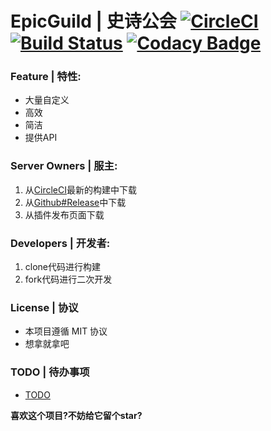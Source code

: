 # EpicGuild | 史诗公会 [![CircleCI](https://circleci.com/gh/602723113/EpicGuild/tree/dev.svg?style=shield)](https://circleci.com/gh/602723113/EpicGuild/tree/dev) [![Build Status](https://travis-ci.org/602723113/EpicGuild.svg?branch=dev)](https://travis-ci.org/602723113/EpicGuild) [![Codacy Badge](https://api.codacy.com/project/badge/Grade/dc20524d3a7f497190725818a46e6021)](https://www.codacy.com/app/602723113/EpicGuild?utm_source=github.com&amp;utm_medium=referral&amp;utm_content=602723113/EpicGuild&amp;utm_campaign=Badge_Grade)  
### Feature | 特性:
- 大量自定义
- 高效
- 简洁
- 提供API  

### Server Owners | 服主:  
  1. 从[CircleCI](https://circleci.com/gh/602723113/EpicGuild)最新的构建中下载  
  2. 从[Github#Release](https://github.com/602723113/EpicGuild/releases)中下载  
  3. 从插件发布页面下载  
  
### Developers | 开发者:
  1. clone代码进行构建  
  2. fork代码进行二次开发  
  
### License | 协议  
  - 本项目遵循 MIT 协议
  - 想拿就拿吧  
  
### TODO | 待办事项
  - [TODO](https://github.com/602723113/EpicGuild/blob/dev/TODO.md)  
  
**喜欢这个项目?不妨给它留个star?**